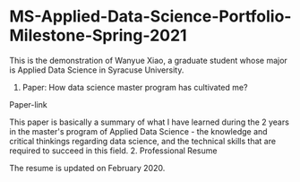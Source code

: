 # MS-Applied-Data-Science-Portfolio-Milestone-Spring-2021
This is the demonstration of Wanyue Xiao, a graduate student whose major is Applied Data Science in Syracuse University.

1. Paper: How data science master program has cultivated me?

Paper-link

This paper is basically a summary of what I have learned during the 2 years in the master's program of Applied Data Science - the knowledge and critical thinkings regarding data science, and the technical skills that are required to succeed in this field.
2. Professional Resume

The resume is updated on February 2020.
